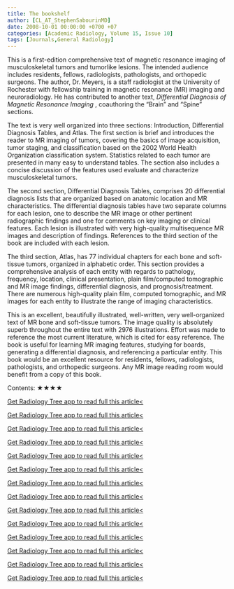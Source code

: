 ```yaml
---
title: The bookshelf
author: [CL_AT_StephenSabourinMD]
date: 2008-10-01 00:00:00 +0700 +07
categories: [Academic Radiology, Volume 15, Issue 10]
tags: [Journals,General Radiology]
---
```

This is a first-edition comprehensive text of magnetic resonance imaging of musculoskeletal tumors and tumorlike lesions. The intended audience includes residents, fellows, radiologists, pathologists, and orthopedic surgeons. The author, Dr. Meyers, is a staff radiologist at the University of Rochester with fellowship training in magnetic resonance (MR) imaging and neuroradiology. He has contributed to another text, _Differential Diagnosis of Magnetic Resonance Imaging_ , coauthoring the “Brain” and “Spine” sections.

The text is very well organized into three sections: Introduction, Differential Diagnosis Tables, and Atlas. The first section is brief and introduces the reader to MR imaging of tumors, covering the basics of image acquisition, tumor staging, and classification based on the 2002 World Health Organization classification system. Statistics related to each tumor are presented in many easy to understand tables. The section also includes a concise discussion of the features used evaluate and characterize musculoskeletal tumors.

The second section, Differential Diagnosis Tables, comprises 20 differential diagnosis lists that are organized based on anatomic location and MR characteristics. The differential diagnosis tables have two separate columns for each lesion, one to describe the MR image or other pertinent radiographic findings and one for comments on key imaging or clinical features. Each lesion is illustrated with very high-quality multisequence MR images and description of findings. References to the third section of the book are included with each lesion.

The third section, Atlas, has 77 individual chapters for each bone and soft-tissue tumors, organized in alphabetic order. This section provides a comprehensive analysis of each entity with regards to pathology, frequency, location, clinical presentation, plain film/computed tomographic and MR image findings, differential diagnosis, and prognosis/treatment. There are numerous high-quality plain film, computed tomographic, and MR images for each entity to illustrate the range of imaging characteristics.

This is an excellent, beautifully illustrated, well-written, very well-organized text of MR bone and soft-tissue tumors. The image quality is absolutely superb throughout the entire text with 2976 illustrations. Effort was made to reference the most current literature, which is cited for easy reference. The book is useful for learning MR imaging features, studying for boards, generating a differential diagnosis, and referencing a particular entity. This book would be an excellent resource for residents, fellows, radiologists, pathologists, and orthopedic surgeons. Any MR image reading room would benefit from a copy of this book.

Contents: ★★★★

[Get Radiology Tree app to read full this article<](https://clinicalpub.com/app)

[Get Radiology Tree app to read full this article<](https://clinicalpub.com/app)

[Get Radiology Tree app to read full this article<](https://clinicalpub.com/app)

[Get Radiology Tree app to read full this article<](https://clinicalpub.com/app)

[Get Radiology Tree app to read full this article<](https://clinicalpub.com/app)

[Get Radiology Tree app to read full this article<](https://clinicalpub.com/app)

[Get Radiology Tree app to read full this article<](https://clinicalpub.com/app)

[Get Radiology Tree app to read full this article<](https://clinicalpub.com/app)

[Get Radiology Tree app to read full this article<](https://clinicalpub.com/app)

[Get Radiology Tree app to read full this article<](https://clinicalpub.com/app)

[Get Radiology Tree app to read full this article<](https://clinicalpub.com/app)

[Get Radiology Tree app to read full this article<](https://clinicalpub.com/app)

[Get Radiology Tree app to read full this article<](https://clinicalpub.com/app)

[Get Radiology Tree app to read full this article<](https://clinicalpub.com/app)